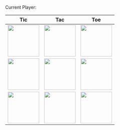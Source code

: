 Current Player:
<img src="http://127.0.0.1:8085/api/v1/test/get_current_player" height="12"/>

|Tic|Tac|Toe|
|-|-|-|
|<a href="http://127.0.0.1:8085/api/v1/test/update_field/0"><img src="http://127.0.0.1:8085/api/v1/test/get_field/0" width="100"/></a>|<a href="http://127.0.0.1:8085/api/v1/test/update_field/1"><img src="http://127.0.0.1:8085/api/v1/test/get_field/1" width="100"/></a>|<a href="http://127.0.0.1:8085/api/v1/test/update_field/2"><img src="http://127.0.0.1:8085/api/v1/test/get_field/2" width="100"/></a>|
|<a href="http://127.0.0.1:8085/api/v1/test/update_field/3"><img src="http://127.0.0.1:8085/api/v1/test/get_field/3" width="100"/></a>|<a href="http://127.0.0.1:8085/api/v1/test/update_field/4"><img src="http://127.0.0.1:8085/api/v1/test/get_field/4" width="100"/></a>|<a href="http://127.0.0.1:8085/api/v1/test/update_field/5"><img src="http://127.0.0.1:8085/api/v1/test/get_field/5" width="100"/></a>|
|<a href="http://127.0.0.1:8085/api/v1/test/update_field/6"><img src="http://127.0.0.1:8085/api/v1/test/get_field/6" width="100"/></a>|<a href="http://127.0.0.1:8085/api/v1/test/update_field/7"><img src="http://127.0.0.1:8085/api/v1/test/get_field/7" width="100"/></a>|<a href="http://127.0.0.1:8085/api/v1/test/update_field/8"><img src="http://127.0.0.1:8085/api/v1/test/get_field/8" width="100"/></a>|